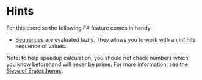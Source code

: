# Hints
For this exercise the following F# feature comes in handy:
- [Sequences](https://docs.microsoft.com/en-us/dotnet/articles/fsharp/language-reference/sequences) are evaluated lazily. They allows you to work with an infinite sequence of values.

Note: to help speedup calculation, you should not check numbers which you know beforehand will never be prime. For more information, see the [Sieve of Eratosthenes](https://en.wikipedia.org/wiki/Sieve_of_Eratosthenes).